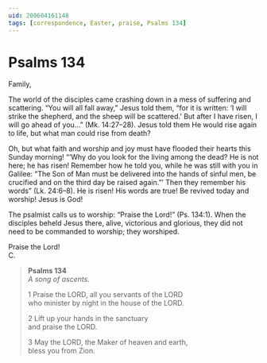```yaml
---
uid: 200604161148
tags: [correspondence, Easter, praise, Psalms 134]
---
```

  
# Psalms 134

Family,

The world of the disciples came crashing down in a mess of suffering and scattering. “You will all fall away,” Jesus told them, “for it is written: ‘I will strike the shepherd, and the sheep will be scattered.’ But after I have risen, I will go ahead of you…” (Mk. 14:27–28). Jesus told them He would rise again to life, but what man could rise from death?

Oh, but what faith and worship and joy must have flooded their hearts this Sunday morning! “‘Why do you look for the living among the dead? He is not here; he has risen! Remember how he told you, while he was still with you in Galilee: “The Son of Man must be delivered into the hands of sinful men, be crucified and on the third day be raised again.”’ Then they remember his words” (Lk. 24:6–8). He is risen! His words are true! Be revived today and worship! Jesus is God!

The psalmist calls us to worship: “Praise the Lord!” (Ps. 134:1). When the disciples beheld Jesus there, alive, victorious and glorious, they did not need to be commanded to worship; they worshiped.

Praise the Lord!  
C.

> **Psalms 134**  
> *A song of ascents.*
> 
> 1 Praise the LORD, all you servants of the LORD  
> who minister by night in the house of the LORD.
> 
> 2 Lift up your hands in the sanctuary  
> and praise the LORD.
> 
> 3 May the LORD, the Maker of heaven and earth,  
> bless you from Zion.
